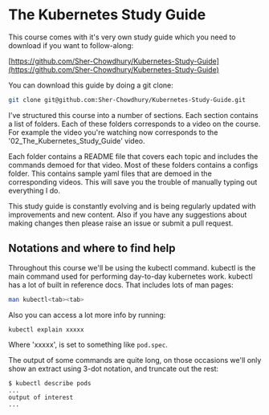 # The Kubernetes Study Guide

This course comes with it's very own study guide which you need to download if you want to follow-along:

[https://github.com/Sher-Chowdhury/Kubernetes-Study-Guide](https://github.com/Sher-Chowdhury/Kubernetes-Study-Guide)

You can download this guide by doing a git clone:

```bash
git clone git@github.com:Sher-Chowdhury/Kubernetes-Study-Guide.git
```

I've structured this course into a number of sections. Each section contains a list of folders. Each of these folders corresponds to a video on the course. For example the video you're watching now corresponds to the '02_The_Kubernetes_Study_Guide' video.

Each folder contains a README file that covers each topic and includes the commands demoed for that video. Most of these folders contains a configs folder. This contains sample yaml files that are demoed in the corresponding videos. This will save you the trouble of manually typing out everything I do.  

This study guide is constantly evolving and is being regularly updated with improvements and new content. Also if you have any suggestions about making changes then please raise an issue or submit a pull request.

## Notations and where to find help

Throughout this course we'll be using the kubectl command. kubectl is the main command used for performing day-to-day kubernetes work. kubectl has a lot of built in reference docs. That includes lots of man pages:

```bash
man kubectl<tab><tab>
```

Also you can access a lot more info by running:

```bash
kubectl explain xxxxx
```

Where 'xxxxx', is set to something like `pod.spec`.

The output of some commands are quite long, on those occasions we'll only show an extract using 3-dot notation, and truncate out the rest:

```text
$ kubectl describe pods
...
output of interest
...
```
